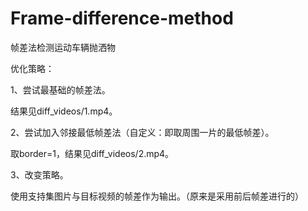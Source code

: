 # Frame-difference-method
帧差法检测运动车辆抛洒物

优化策略：

1、尝试最基础的帧差法。

   结果见diff_videos/1.mp4。
   
2、尝试加入邻接最低帧差法（自定义：即取周围一片的最低帧差）。

   取border=1，结果见diff_videos/2.mp4。

3、改变策略。

   使用支持集图片与目标视频的帧差作为输出。（原来是采用前后帧差进行的）
